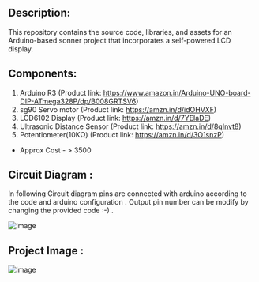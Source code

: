 ## Description:
This repository contains the source code, libraries, and assets for an Arduino-based sonner project that incorporates a self-powered LCD display.

## Components:
1. Arduino R3 (Product link: https://www.amazon.in/Arduino-UNO-board-DIP-ATmega328P/dp/B008GRTSV6)
2. sg90 Servo motor (Product link: https://amzn.in/d/idOHVXF)
3. LCD6102 Display (Product link: https://amzn.in/d/7YEIaDE)
4. Ultrasonic Distance Sensor (Product link: https://amzn.in/d/8qInvt8)
5. Potentiometer(10KΩ) (Product link: https://amzn.in/d/3O1snzP)
* Approx Cost - > 3500
   
## Circuit Diagram :
In following Circuit diagram pins are connected with arduino according to the code and arduino configuration . Output pin number can be modify by changing the provided code :-) .

![image](https://github.com/user-attachments/assets/e6c0536e-c09c-4247-8753-e8a2406e17d0)

## Project Image :
![image](https://github.com/user-attachments/assets/977e22c8-d256-4c2b-9a47-cf3ae2c3e388)


